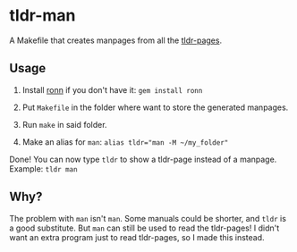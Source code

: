# tldr-man
A Makefile that creates manpages from all the [tldr-pages](https://github.com/tldr-pages/tldr).

## Usage
1. Install [ronn](https://github.com/rtomayko/ronn) if you don't have it: `gem install ronn`

2. Put `Makefile` in the folder where want to store the generated manpages.

3. Run `make` in said folder.

3. Make an alias for `man`: `alias tldr="man -M ~/my_folder"`

Done! You can now type `tldr` to show a tldr-page instead of a manpage. Example: `tldr man`

## Why?
The problem with `man` isn't `man`. Some manuals could be shorter, and `tldr`
is a good substitute. But `man` can still be used to read the tldr-pages!
I didn't want an extra program just to read tldr-pages, so I made this instead.
